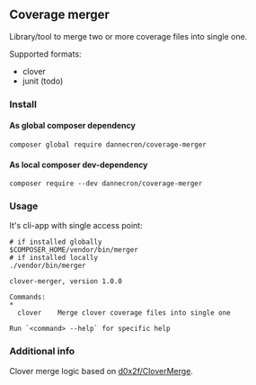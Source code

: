 ## Coverage merger

Library/tool to merge two or more coverage files into single one.

Supported formats:
* clover
* junit (todo)

### Install

#### As global composer dependency

```shell
composer global require dannecron/coverage-merger
```

#### As local composer dev-dependency

```shell
composer require --dev dannecron/coverage-merger
```

### Usage

It's cli-app with single access point:

```shell
# if installed globally
$COMPOSER_HOME/vendor/bin/merger
# if installed locally
./vendor/bin/merger
```

```text
clover-merger, version 1.0.0

Commands:
*
  clover    Merge clover coverage files into single one

Run `<command> --help` for specific help
```

### Additional info

Clover merge logic based on [d0x2f/CloverMerge](https://github.com/d0x2f/CloverMerge).
